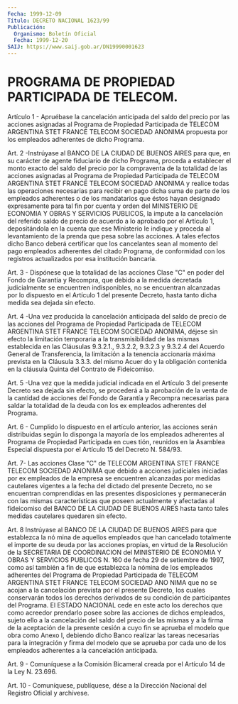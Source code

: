 ```yaml
---
Fecha: 1999-12-09
Título: DECRETO NACIONAL 1623/99
Publicación:
  Organismo: Boletín Oficial
  Fecha: 1999-12-20
SAIJ: https://www.saij.gob.ar/DN19990001623
---
```

# PROGRAMA DE PROPIEDAD PARTICIPADA DE TELECOM.

<a id="1"></a>
Artículo  1  - Apruébase  la cancelación anticipada del saldo del precio  por  las  acciones  asignadas  al  Programa  de  Propiedad Participada  de  TELECOM ARGENTINA  STET  FRANCE  TELECOM  SOCIEDAD ANONIMA propuesta  por  los  empleados adherentes de dicho Programa.

<a id="2"></a>
Art. 2 -Instrúyase al BANCO DE LA CIUDAD DE BUENOS AIRES para que, en su carácter de agente fiduciario  de  dicho  Programa, proceda a establecer el monto exacto del saldo del precio por  la compraventa de la totalidad de las acciones asignadas al Programa de Propiedad Participada  de  TELECOM  ARGENTINA  STET  FRANCE  TELECOM SOCIEDAD ANONIMA y realice todas las operaciones necesarias para recibir en pago  dicha  suma  de parte de los empleados adherentes  o  de  los mandatarios que éstos  hayan  designado  expresamente para tal fin por cuenta y orden del MINISTERIO DE ECONOMIA  Y OBRAS Y SERVICIOS PUBLICOS, la impute a la cancelación del referido  saldo  de precio de  acuerdo a lo aprobado por el Artículo 1, depositándola  en  la cuenta que ese Ministerio le indique y proceda al levantamiento de la prenda  que pesa sobre las acciones. A tales efectos dicho Banco deberá certificar  que  los  cancelantes  sean  al momento del pago empleados adherentes del citado Programa, de conformidad  con  los registros actualizados por esa institución bancaria.

<a id="3"></a>
Art.  3 - Dispónese que la totalidad de las acciones Clase "C" en poder del  Fondo  de  Garantía  y  Recompra, que debido a la medida decretada  judicialmente  se  encuentren    indisponibles,   no  se encuentran  alcanzadas  por  lo  dispuesto  en  el  Artículo 1 del presente  Decreto, hasta tanto dicha medida sea dejada  sin  efecto.

<a id="4"></a>
Art. 4 -Una  vez producida la cancelación anticipada del saldo de precio de las acciones  del  Programa  de  Propiedad Participada de TELECOM ARGENTINA STET FRANCE TELECOM SOCIEDAD ANONIMA, déjese sin efecto la limitación temporaria a la transmisibilidad de las mismas establecida en las Cláusulas 9.3.2.1., 9.3.2.2,  9.3.2.3  y 9.3.2.4 del  Acuerdo General de Transferencia, la limitación a la tenencia accionaria  máxima  prevista en la Cláusula 3.3.3. del mismo Acuer do y la obligación contenida  en la cláusula Quinta del Contrato de Fideicomiso.

<a id="5"></a>
Art. 5 -Una vez que la medida  judicial indicada en el Artículo 3 del presente Decreto sea dejada  sin  efecto,  se  procederá  a la aprobación  de  la  venta  de  la cantidad de acciones del Fondo de Garantía y Recompra necesarias para saldar la totalidad de la deuda con los ex empleados adherentes del Programa.

<a id="6"></a>
Art.  6  - Cumplido  lo dispuesto en  el  artículo  anterior,  las acciones serán distribuidas  según  lo  disponga  la mayoría de los empleados adherentes al Programa de Propiedad Participada  en  cues tión, reunidos en la Asamblea Especial dispuesta por el Artículo 15 del Decreto N. 584/93.

<a id="7"></a>
Art.  7-   Las acciones Clase "C" de TELECOM ARGENTINA STET FRANCE TELECOM  SOCIEDAD    ANONIMA  que  debido  a  acciones  judiciales iniciadas por ex empleados  de la empresa se encuentren alcanzadas por  medidas  cautelares vigentes  a  la  fecha  del  dictado  del presente Decreto,  no se encuentran comprendidas en las presentes disposiciones y permanecerán  con  las  mismas  características que poseen  actualmente  y afectadas al fideicomiso del  BANCO  DE  LA CIUDAD  DE  BUENOS  AIRES  hasta  tanto  tales  medidas  cautelares quedaren sin efecto.

<a id="8"></a>
Art. 8  Instrúyase al  BANCO DE LA CIUDAD DE BUENOS AIRES para que establezca la nó mina de  aquellos  empleados  que  han  cancelado totalmente  el  importe  de su deuda por las acciones propias,  en virtud  de la Resolución de  la  SECRETARIA  DE  COORDINACION  del MINISTERIO DE ECONOMIA Y OBRAS Y SERVICIOS PUBLICOS N. 160 de fecha 29 de setiembre  de  1997, como así también a fin de que establezca la nómina de los empleados  adherentes  del  Programa de Propiedad Participada de TELECOM ARGENTINA STET FRANCE TELECOM  SOCIEDAD ANO NIMA  que  no  se  acojan a la cancelación prevista por el presente Decreto, los cuales  conservarán todos los derechos derivados de su condición de participantes  del  Programa. El ESTADO NACIONAL cede en este acto los derechos que como  acreedor  prendarlo posee sobre las acciones de dichos empleados, sujeto ello a  la cancelación del saldo del precio de las mismas y a la firma de la  aceptación de la presente cesión a cuyo fin se aprueba el modelo que obra como Anexo I,  debiendo  dicho Banco realizar las tareas necesarias  para  la integración y firma  del  modelo que se aprueba por cada uno de los empleados adherentes a la cancelación anticipada.

<a id="9"></a>
Art. 9 - Comuníquese a la Comisión Bicameral creada por el Artículo 14 de la Ley N. 23.696.

<a id="10"></a>
Art. 10 - Comuníquese, publíquese, dése a la Dirección Nacional del Registro Oficial y archívese.